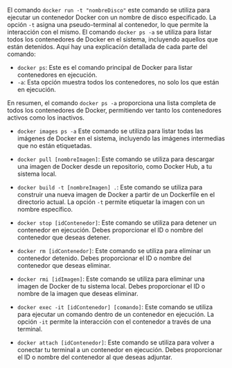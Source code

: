 El comando `docker run -t "nombreDisco"` este comando se utiliza para ejecutar un contenedor Docker con un nombre de disco especificado. 
La opción `-t` asigna una pseudo-terminal al contenedor, lo que permite la interacción con el mismo.
El comando `docker ps -a` se utiliza para listar todos los contenedores de Docker en el sistema, incluyendo aquellos que están detenidos. Aquí hay una explicación detallada de cada parte del comando:

- `docker ps`: Este es el comando principal de Docker para listar contenedores en ejecución.
- `-a`: Esta opción muestra todos los contenedores, no solo los que están en ejecución.

En resumen, el comando `docker ps -a` proporciona una lista completa de todos los contenedores de Docker, permitiendo ver tanto los contenedores activos como los inactivos.

- `docker images ps -a` Este comando se utiliza para listar todas las imágenes de Docker en el sistema, incluyendo las imágenes intermedias que no están etiquetadas. 

- `docker pull [nombreImagen]`: Este comando se utiliza para descargar una imagen de Docker desde un repositorio, como Docker Hub, a tu sistema local.

- `docker build -t [nombreImagen] .`: Este comando se utiliza para construir una nueva imagen de Docker a partir de un Dockerfile en el directorio actual. La opción `-t` permite etiquetar la imagen con un nombre específico.

- `docker stop [idContenedor]`: Este comando se utiliza para detener un contenedor en ejecución. Debes proporcionar el ID o nombre del contenedor que deseas detener.

- `docker rm [idContenedor]`: Este comando se utiliza para eliminar un contenedor detenido. Debes proporcionar el ID o nombre del contenedor que deseas eliminar.

- `docker rmi [idImagen]`: Este comando se utiliza para eliminar una imagen de Docker de tu sistema local. Debes proporcionar el ID o nombre de la imagen que deseas eliminar.

- `docker exec -it [idContenedor] [comando]`: Este comando se utiliza para ejecutar un comando dentro de un contenedor en ejecución. La opción `-it` permite la interacción con el contenedor a través de una terminal.

- `docker attach [idContenedor]`: Este comando se utiliza para volver a conectar tu terminal a un contenedor en ejecución. Debes proporcionar el ID o nombre del contenedor al que deseas adjuntar.
